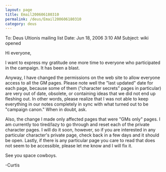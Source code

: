 ```yaml
---
layout: page
title: Email200606180310
permalink: /deus/Email200606180310
category: deus
---
```

To: Deus Ultionis mailing list
Date: Jun 18, 2006 3:10 AM
Subject: wiki opened

Hi everyone,

I want to express my gratitude one more time to everyone who participated in the campaign. It has been a blast.

Anyway, I have changed the permissions on the web site to allow everyone access to all the GM pages. Please note well the &quot;last updated&quot; date for each page, because some of them (&quot;character secrets&quot; pages in particular) are very out of date, obsolete, or containing ideas that we did not end up fleshing out. In other words, please realize that I was not able to keep everything in our notes completely in sync with what turned out to be &quot;campaign canon.&quot; When in doubt, ask.

Also, the change I made only affected pages that were &quot;GMs only&quot; pages. I am currently too tired/lazy to go through and reset each of the private character pages. I will do it soon, however, so if you are interested in any particular character's private page, check back in a few days and it should be open. Lastly, if there is any particular page you care to read that does not seem to be accessible, please let me know and I will fix it.

See you space cowboys.

-Curtis
